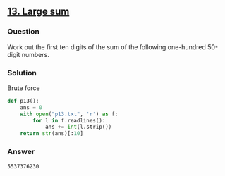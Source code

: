## **[13. Large sum](https://projecteuler.net/problem=13)**

### Question
Work out the first ten digits of the sum of the following one-hundred 50-digit numbers.

### Solution
Brute force
```python
def p13():
    ans = 0
    with open("p13.txt", 'r') as f:
        for l in f.readlines():
            ans += int(l.strip())
    return str(ans)[:10]
```

### Answer 
`5537376230`
